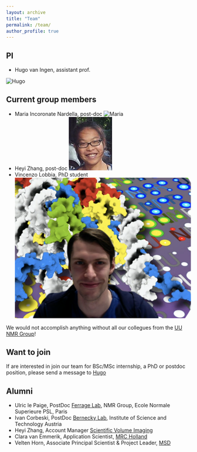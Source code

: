 ```yaml
---
layout: archive
title: "Team"
permalink: /team/
author_profile: true
---
```


PI
---

* Hugo van Ingen, assistant prof.
<img src="/images/hugo.jpg" alt="Hugo" width="200"/>

Current group members
-------------------------------------------------

* Maria Incoronate Nardella, post-doc
![Maria](/images/maria.png)
* Heyi Zhang, post-doc
![Heyi](/images/Heyi.png)
* Vincenzo Lobbia, PhD student
![Vince](/images/vincenzo.png)

We would not accomplish anything without all our collegues from the [UU NMR Group](https://www.uu.nl/en/research/nmr/people)!

Want to join
-----------------------------------

If are interested in join our team for BSc/MSc internship, a PhD or postdoc position, please send a message to [Hugo](<h.vaningen@uu.nl>)

Alumni
------

* Ulric le Paige, PostDoc [Ferrage Lab](https://www.chimie.ens.fr/recherche/laboratoire-lbm/structure-and-dynamics-of-biomolecules/), NMR Group, Ecole Normale Superieure PSL, Paris
* Ivan Corbeski, PostDoc [Bernecky Lab](http://berneckylab.ist.ac.at), Institute of Science and Technology Austria
* Heyi Zhang, Account Manager [Scientific Volume Imaging](https:)
* Clara van Emmerik, Application Scientist, [MRC Holland](https://mrc-holland.nl)
* Velten Horn, Associate Principal Scientist & Project Leader, [MSD](https://msd.nl)

